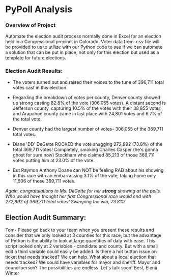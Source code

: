 # PyPoll Analysis

### Overview of Project
Automate the election audit process normally done in Excel for an election held in a Congressional precinct in Colorado.  Voter data from .csv file will be provided to us to utilize with our Python code to see if we can automate a solution that can be put in place, not only for this election but used as a template for future elections.


### Election Audit Results:
- The voters turned out and raised their voices to the tune of 396,711 total votes cast in this election.

- Regarding the breakdown of votes per county, Denver county showed up strong casting 82.8% of the vote (306,055 votes). A distant second is Jefferson county, capturing 10.5% of the votes with their 38,855 votes and Arapahoe county came in last place with 24,801 votes and 6.7% of the total vote. 

- Denver county had the largest number of votes- 306,055 of the 369,711 total votes.

- Diane 'DD' DeGette ROCKED the vote snagging 272,892 (73.8%) of the total 369,711 votes!  Completely, smoking Charles Casper (he's gonna ghost for sure now) Stockham who claimed 85,213 of those 369,711 votes putting him at 23.0% of the vote.
- But Raymon Anthony Doane can NOT be feeling RAD about his showing in this race with an embarrassing 3.1% of the vote, taking home only 11,606 of those 369,711 votes.

*Again, congratulations to Ms. DeGette for her **strong** showing at the polls. Who would have thought her first Congressional race would end with 272,892 of 369,711 total votes! Sweeping the win, 73.8%!*



## Election Audit Summary:  
Tom- Please go back to your team when you present these results and consider that we only looked at 3 counties for this race, but the advantage of Python is the ability to look at large quantities of data with ease.  This script looked only at 2 variables  - candidate and county.  But with a small edit a third variable could easily be added.  Is there a hot button issue on ticket that needs tracked?  We can help.
What about a local election that needs tracked?  We could have variables for mayor and sheriff. Mayor and councilperson?  The possibilities are endless.  Let's talk soon!  Best, Elena Winter